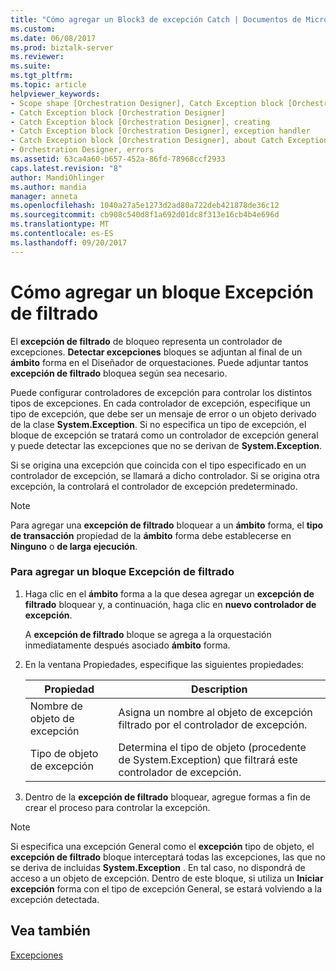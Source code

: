 ```yaml
---
title: "Cómo agregar un Block3 de excepción Catch | Documentos de Microsoft"
ms.custom: 
ms.date: 06/08/2017
ms.prod: biztalk-server
ms.reviewer: 
ms.suite: 
ms.tgt_pltfrm: 
ms.topic: article
helpviewer_keywords:
- Scope shape [Orchestration Designer], Catch Exception block [Orchestration Designer]
- Catch Exception block [Orchestration Designer]
- Catch Exception block [Orchestration Designer], creating
- Catch Exception block [Orchestration Designer], exception handler
- Catch Exception block [Orchestration Designer], about Catch Exception blocks
- Orchestration Designer, errors
ms.assetid: 63ca4a60-b657-452a-86fd-78968ccf2933
caps.latest.revision: "8"
author: MandiOhlinger
ms.author: mandia
manager: anneta
ms.openlocfilehash: 1040a27a5e1273d2ad80a722deb421878de36c12
ms.sourcegitcommit: cb908c540d8f1a692d01dc8f313e16cb4b4e696d
ms.translationtype: MT
ms.contentlocale: es-ES
ms.lasthandoff: 09/20/2017
---
```

# <a name="how-to-add-a-catch-exception-block"></a>Cómo agregar un bloque Excepción de filtrado
El **excepción de filtrado** de bloqueo representa un controlador de excepciones. **Detectar excepciones** bloques se adjuntan al final de un **ámbito** forma en el Diseñador de orquestaciones. Puede adjuntar tantos **excepción de filtrado** bloquea según sea necesario.  
  
 Puede configurar controladores de excepción para controlar los distintos tipos de excepciones. En cada controlador de excepción, especifique un tipo de excepción, que debe ser un mensaje de error o un objeto derivado de la clase **System.Exception**. Si no especifica un tipo de excepción, el bloque de excepción se tratará como un controlador de excepción general y puede detectar las excepciones que no se derivan de **System.Exception**.  
  
 Si se origina una excepción que coincida con el tipo especificado en un controlador de excepción, se llamará a dicho controlador. Si se origina otra excepción, la controlará el controlador de excepción predeterminado.  
  
> [!NOTE]
>  Para agregar una **excepción de filtrado** bloquear a un **ámbito** forma, el **tipo de transacción** propiedad de la **ámbito** forma debe establecerse en **Ninguno** o **de larga ejecución**.  
  
### <a name="to-add-a-catch-exception-block"></a>Para agregar un bloque Excepción de filtrado  
  
1.  Haga clic en el **ámbito** forma a la que desea agregar un **excepción de filtrado** bloquear y, a continuación, haga clic en **nuevo controlador de excepción**.  
  
     A **excepción de filtrado** bloque se agrega a la orquestación inmediatamente después asociado **ámbito** forma.  
  
2.  En la ventana Propiedades, especifique las siguientes propiedades:  
  
    |Propiedad|Description|  
    |--------------|-----------------|  
    |Nombre de objeto de excepción|Asigna un nombre al objeto de excepción filtrado por el controlador de excepción.|  
    |Tipo de objeto de excepción|Determina el tipo de objeto (procedente de System.Exception) que filtrará este controlador de excepción.|  
  
3.  Dentro de la **excepción de filtrado** bloquear, agregue formas a fin de crear el proceso para controlar la excepción.  
  
> [!NOTE]
>  Si especifica una excepción General como el **excepción** tipo de objeto, el **excepción de filtrado** bloque interceptará todas las excepciones, las que no se deriva de incluidas **System.Exception** . En tal caso, no dispondrá de acceso a un objeto de excepción. Dentro de este bloque, si utiliza un **Iniciar excepción** forma con el tipo de excepción General, se estará volviendo a la excepción detectada.  
  
## <a name="see-also"></a>Vea también  
 [Excepciones](../core/exceptions.md)